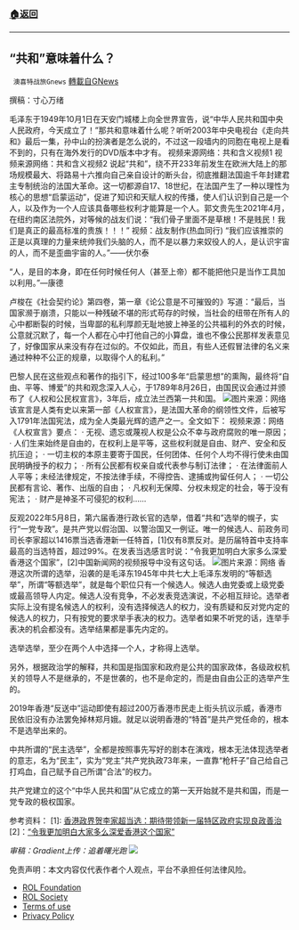 ###  [:house:返回](README.md)
---


## “共和”意味着什么？
` 澳喜特战旅Gnews` [轉載自GNews](https://gnews.org/zh-hans/2499953/)

撰稿：寸心万绪
 
毛泽东于1949年10月1日在天安门城楼上向全世界宣告，说“中华人民共和国中央人民政府，今天成立了！”那共和意味着什么呢？听听2003年中央电视台《走向共和》最后一集，孙中山的扮演者是怎么说的，不过这一段墙内的同胞在电视上是看不到的，只有在海外发行的DVD版本中才有。
 视频来源网络：共和含义视频1 视频来源网络：共和含义视频2 
说起“共和”，绕不开233年前发生在欧洲大陆上的那场规模最大、将路易十六推向自己亲自设计的断头台，彻底推翻法国逾千年封建君主专制统治的法国大革命。这一切都源自17、18世纪，在法国产生了一种以理性为核心的思想“启蒙运动”，促进了知识和天赋人权的传播，使人们认识到自己是一个人，以及作为一个人应该具备哪些权利才能算是一个人。郭文贵先生2021年4月，在纽约南区法院外，对等候的战友们说：“我们骨子里面不是草根！不是贱民！我们是真正的最高标准的贵族！！！”
 视频：战友制作(热血同行) 
“我们应该推崇的正是以真理的力量来统帅我们头脑的人，而不是以暴力来奴役人的人，是认识宇宙的人，而不是歪曲宇宙的人。”——伏尔泰
 
“人，是目的本身，即在任何时候任何人（甚至上帝）都不能把他只是当作工具加以利用。”—康德
 
卢梭在《社会契约论》第四卷，第一章《论公意是不可摧毁的》写道：“最后，当国家濒于崩溃，只能以一种残破不堪的形式苟存的时候，当社会的纽带在所有人的心中都断裂的时候，当卑鄙的私利厚颜无耻地披上神圣的公共福利的外衣的时候，公意就沉默了，每一个人都在心中打他自己的小算盘，谁也不像公民那样发表意见了，好像国家从来没有存在过似的。不仅如此，而且，有些人还假冒法律的名义来通过种种不公正的规章，以取得个人的私利。”
 
巴黎人民在这些观点和著作的指引下，经过100多年“启蒙思想”的熏陶，最终将“自由、平等、博爱”的共和观念深入人心，于1789年8月26日，由国民议会通过并颁布了《人权和公民权宣言》，3年后，成立法兰西第一共和国。
 ![](https://assets.gnews.org/wp-content/uploads/2022/05/image-1172.png)图片来源：网络 
该宣言是人类有史以来第一部《人权宣言》，是法国大革命的纲领性文件，后被写入1791年法国宪法，成为全人类最光辉的遗产之一。全文如下：
 视频来源：网络 
《人权宣言》要点：
· 无视、遗忘或蔑视人权是公众不幸与政府腐败的唯一原因；
· 人们生来始终是自由的，在权利上是平等，这些权利就是自由、财产、安全和反抗压迫；
· 一切主权的本原主要寄于国民，任何团体、任何个人均不得行使未由国民明确授予的权力；
· 所有公民都有权亲自或代表参与制订法律；
· 在法律面前人人平等；未经法律规定，不按法律手续，不得控告、逮捕或拘留任何人；
· 一切公民都有言论、著作、出版的自由；
· 凡权利无保障、分权未规定的社会，等于没有宪法；
· 财产是神圣不可侵犯的权利……
 
反观2022年5月8日，第六届香港行政长官的选举，借着“共和”选举的幌子，实行“一党专政”。是共产党以假治国、以警治国又一例证。唯一的候选人、前政务司司长李家超以1416票当选香港新一任特首，[1]仅有8票反对。是历届特首中支持率最高的当选特首，超过99%。在发表当选感言时说：“令我更加明白大家多么深爱香港这个国家”，[2]中国新闻网的视频报导中没有这句话。
 ![](https://assets.gnews.org/wp-content/uploads/2022/05/image-1173.png)图片来源：网络 
香港这次所谓的选举，沿袭的是毛泽东1945年中共七大上毛泽东发明的“等额选举”，所谓“等额选举”，就是每个职位只有一个候选人。候选人由党委或上级党委或最高领导人内定。候选人没有竞争，不必发表竞选演说，不必相互辩论。选举者实际上没有提名候选人的权利，没有选择候选人的权力，没有质疑和反对党内定的候选人的权力，只有按党的要求举手表决的权力。选举者如果不听党的话，连举手表决的机会都没有。选举结果都是事先内定的。
 
选举选举，至少在两个人中选择一个人，才称得上选举。
 
另外，根据政治学的解释，共和国是指国家和政府是公共的国家政体，各级政权机关的领导人不是继承的，不是世袭的，也不是命定的，而是由自由公正的选举产生的。
 
2019年香港“反送中”运动即使有超过200万香港市民走上街头抗议示威，香港市民依旧没有办法罢免掉林郑月娥。就足以说明香港的“特首”是共产党任命的，根本不是选举出来的。
 
中共所谓的“民主选举”，全都是按照事先写好的剧本在演戏，根本无法体现选举者的意志，名为“民主”，实为“党主”共产党执政73年来，一直靠“枪杆子”自己给自己打鸡血，自己赋予自己所谓“合法”的权力。
 
共产党建立的这个“中华人民共和国”从它成立的第一天开始就不是共和国，而是一党专政的极权国家。
 
参考资料：
[1]: [香港政界贺李家超当选：期待带领新一届特区政府实现良政善治](https://www.chinanews.com.cn/m/ga/2022/05-08/9749370.shtml)
[2]：[“令我更加明白大家多么深爱香港这个国家”](https://gettr.com/post/p18uw290397)
 
*审稿：Gradient上传：追着曙光跑*
 ![](https://assets.gnews.org/wp-content/uploads/2022/05/TA1.jpg) 

免责声明：本文内容仅代表作者个人观点，平台不承担任何法律风险。
  
- [ROL Foundation](https://rolfoundation.org/)
- [ROL Society](https://rolsociety.org/)
- [Terms of use](https://gnews.org/terms-of-use-3/)
- [Privacy Policy](https://gnews.org/privacy-policy/)

